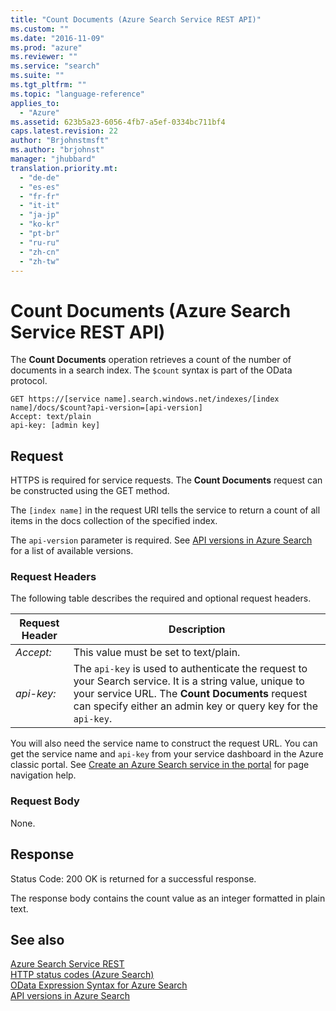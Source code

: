 ```yaml
---
title: "Count Documents (Azure Search Service REST API)"
ms.custom: ""
ms.date: "2016-11-09"
ms.prod: "azure"
ms.reviewer: ""
ms.service: "search"
ms.suite: ""
ms.tgt_pltfrm: ""
ms.topic: "language-reference"
applies_to:
  - "Azure"
ms.assetid: 623b5a23-6056-4fb7-a5ef-0334bc711bf4
caps.latest.revision: 22
author: "Brjohnstmsft"
ms.author: "brjohnst"
manager: "jhubbard"
translation.priority.mt:
  - "de-de"
  - "es-es"
  - "fr-fr"
  - "it-it"
  - "ja-jp"
  - "ko-kr"
  - "pt-br"
  - "ru-ru"
  - "zh-cn"
  - "zh-tw"
---
```

# Count Documents (Azure Search Service REST API)
  The **Count Documents** operation retrieves a count of the number of documents in a search index. The `$count` syntax is part of the OData protocol.  

```  
GET https://[service name].search.windows.net/indexes/[index name]/docs/$count?api-version=[api-version]  
Accept: text/plain   
api-key: [admin key]  
```  

## Request  
 HTTPS is required for service requests. The **Count Documents** request can be constructed using the GET method.  

 The `[index name]` in the request URI tells the service to return a count of all items in the docs collection of the specified index.  

 The `api-version` parameter is required. See [API versions in Azure Search](https://go.microsoft.com/fwlink/?linkid=834796) for a list of available versions.  

### Request Headers  
 The following table describes the required and optional request headers.  

|Request Header|Description|  
|--------------------|-----------------|  
|*Accept:*|This value must be set to text/plain.|  
|*api-key:*|The `api-key` is used to authenticate the request to your Search service. It is a string value, unique to your service URL. The **Count Documents** request can specify either an admin key or query key for the `api-key`.|  

 You will also need the service name to construct the request URL. You can get the service name and `api-key` from your service dashboard in the Azure classic portal. See [Create an Azure Search service in the portal](https://azure.microsoft.com/documentation/articles/search-create-service-portal/) for page navigation help.  

### Request Body  
 None.  

## Response  
 Status Code: 200 OK is returned for a successful response.  

 The response body contains the count value as an integer formatted in plain text.  

## See also  
 [Azure Search Service REST](index.md)   
 [HTTP status codes &#40;Azure Search&#41;](http-status-codes.md)   
 [OData Expression Syntax for Azure Search](odata-expression-syntax-for-azure-search.md)   
 [API versions in Azure Search](https://go.microsoft.com/fwlink/?linkid=834796)  
